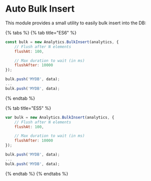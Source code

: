 # Auto Bulk Insert

This module provides a small utility to easily bulk insert into the DB:

{% tabs %}
{% tab title="ES6" %}
```javascript
const bulk = new Analytics.BulkInsert(analytics, {
    // Flush after N elements
    flushAt: 100,

    // Max duration to wait (in ms)
    flushAfter: 10000
});

bulk.push('MYDB', data);
...
bulk.push('MYDB', data);
```
{% endtab %}

{% tab title="ES5" %}
```javascript
var bulk = new Analytics.BulkInsert(analytics, {
    // Flush after N elements
    flushAt: 100,

    // Max duration to wait (in ms)
    flushAfter: 10000
});

bulk.push('MYDB', data);
...
bulk.push('MYDB', data);
```
{% endtab %}
{% endtabs %}

